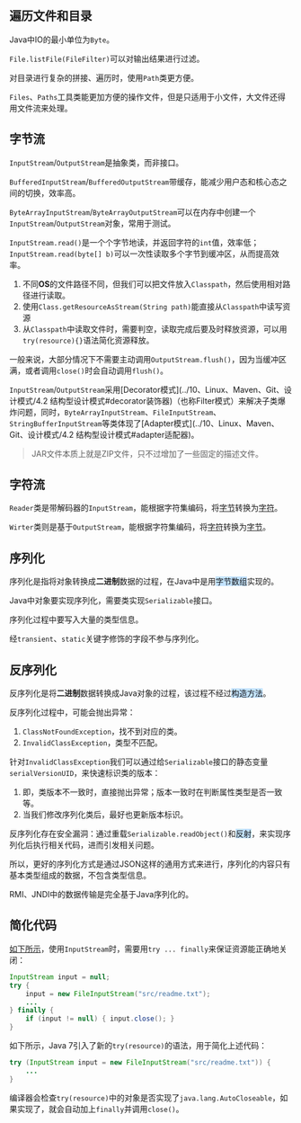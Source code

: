 ## 遍历文件和目录

Java中IO的最小单位为`Byte`。

`File.listFile(FileFilter)`可以对输出结果进行过滤。

对目录进行复杂的拼接、遍历时，使用`Path`类更方便。

`Files`、`Paths`工具类能更加方便的操作文件，但是只适用于小文件，大文件还得用文件流来处理。



## 字节流

`InputStream`/`OutputStream`是抽象类，而非接口。

`BufferedInputStream`/`BufferedOutputStream`带缓存，能减少用户态和核心态之间的切换，效率高。

`ByteArrayInputStream`/`ByteArrayOutputStream`可以在内存中创建一个`InputStream`/`OutputStream`对象，常用于测试。

`InputStream.read()`是一个个字节地读，并返回字符的`int`值，效率低；`InputStream.read(byte[] b)`可以一次性读取多个字节到缓冲区，从而提高效率。

1. 不同**OS**的文件路径不同，但我们可以把文件放入`Classpath`，然后使用相对路径进行读取。
2. 使用`Class.getResourceAsStream(String path)`能直接从`Classpath`中读写资源
3. 从`Classpath`中读取文件时，需要判空，读取完成后要及时释放资源，可以用`try(resource){}`语法简化资源释放。

一般来说，大部分情况下不需要主动调用`OutputStream.flush()`，因为当缓冲区满，或者调用`close()`时会自动调用`flush()`。

`InputStream`/`OutputStream`采用[Decorator模式](../10、Linux、Maven、Git、设计模式/4.2 结构型设计模式#decorator装饰器)（也称Filter模式）来解决子类爆炸问题，同时，`ByteArrayInputStream`、`FileInputStream`、`StringBufferInputStream`等类体现了[Adapter模式](../10、Linux、Maven、Git、设计模式/4.2 结构型设计模式#adapter适配器)。

> JAR文件本质上就是ZIP文件，只不过增加了一些固定的描述文件。



## 字符流

`Reader`类是带解码器的`InputStream`，能根据字符集编码，将<u>字节</u>转换为<u>字符</u>。

`Wirter`类则是基于`OutputStream`，能根据字符集编码，将<u>字符</u>转换为<u>字节</u>。



## 序列化

序列化是指将对象转换成**二进制**数据的过程，在Java中是用<span style=background:#c2e2ff>字节数组</span>实现的。

Java中对象要实现序列化，需要类实现`Serializable`接口。

序列化过程中要写入大量的类型信息。

经`transient`、`static`关键字修饰的字段不参与序列化。



## 反序列化

反序列化是将**二进制**数据转换成Java对象的过程，该过程不经过<span style=background:#c2e2ff>构造方法</span>。

反序列化过程中，可能会抛出异常：

1. `ClassNotFoundException`，找不到对应的类。
2. `InvalidClassException`，类型不匹配。

针对`InvalidClassException`我们可以通过给`Serializable`接口的静态变量`serialVersionUID`，来快速标识类的版本：

1. 即，类版本不一致时，直接抛出异常；版本一致时在判断属性类型是否一致等。
2. 当我们修改序列化类后，最好也更新版本标识。

反序列化存在安全漏洞：通过重载`Serializable.readObject()`和<span style=background:#c2e2ff>反射</span>，来实现序列化后执行相关代码，进而引发相关问题。

所以，更好的序列化方式是通过JSON这样的通用方式来进行，序列化的内容只有基本类型组成的数据，不包含类型信息。

RMI、JNDI中的数据传输是完全基于Java序列化的。



## 简化代码

[如下所示](https://www.liaoxuefeng.com/wiki/1252599548343744/1298069163343905)，使用`InputStream`时，需要用`try ... finally`来保证资源能正确地关闭：

```java
InputStream input = null;
try {
	input = new FileInputStream("src/readme.txt");
    ...
} finally {
	if (input != null) { input.close(); }
}
```

如下所示，Java 7引入了新的`try(resource)`的语法，用于简化上述代码：

```java
try (InputStream input = new FileInputStream("src/readme.txt")) {
	...
}
```

编译器会检查`try(resource)`中的对象是否实现了`java.lang.AutoCloseable`，如果实现了，就会自动加上`finally`并调用`close()`。